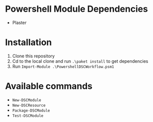 # Powershell Module Dependencies
- Plaster

# Installation

1. Clone this repository
2. Cd to the local clone and run `.\paket install` to get dependencies
3. Run `Import-Module .\PowershellDSCWorkflow.psm1`

# Available commands
- `New-DSCModule`
- `New-DSCResource`
- `Package-DSCModule`
- `Test-DSCModule`
